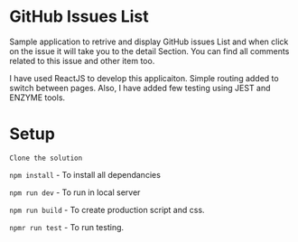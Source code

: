 # GitHub Issues List

Sample application to retrive and display GitHub issues List and when click on the issue it will take you to the detail Section.
You can find all comments related to this issue and other item too.

I have used ReactJS to develop this applicaiton. Simple routing added to switch between pages.
 Also, I have added few testing using JEST and ENZYME tools.

# Setup

` Clone the solution `

` npm install ` - To install all dependancies

` npm run dev ` - To run in local server

` npm run build ` - To create production script and css.

` npmr run test ` - To run testing.


